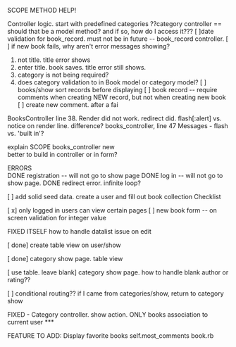 SCOPE METHOD HELP!

Controller logic.
start with predefined categories
??category controller == should that be a model method?  and if so, how do I access it???
[ ]date validation for book_record. must not be in future  -- book_record controller.
[ ] if new book fails, why aren't error messages showing?
  1. not title.  title error shows
  2. enter title.  book saves.  title error still shows.  
  3. category is not being required?
  4. does category validation to in Book model or category model?
[ ] books/show sort records before displaying
[ ] book record -- require comments when creating NEW record, but not when creating new book
[ ] create new comment.  after a fai

BooksController  line 38.  Render did not work.  redirect did.
flash[:alert] vs. notice on render line. difference?  books_controller, line 47
Messages - flash vs. 'built in'?

explain SCOPE
books_controller new  
  better to build in controller or in form?


ERRORS  
DONE  registration -- will not go to show page
DONE  log in  -- will not go to show page.
DONE   redirect error.  infinite loop?


[ ] add solid seed data.  create a user and fill out book collection
Checklist

[ x]  only logged in users can view certain pages
[ ] new book form -- on screen validation for integer value




FIXED ITSELF how to handle datalist issue on edit

[ done]  create table view on user/show

[ done] category show page. table view

[ use table. leave blank] category show page. how to handle blank author or rating??

[ ] conditional routing??  if I came from categories/show, return to category show


FIXED - Category controller.  show action.  ONLY books association to current user ***


FEATURE TO ADD:
Display favorite books
self.most_comments  book.rb
